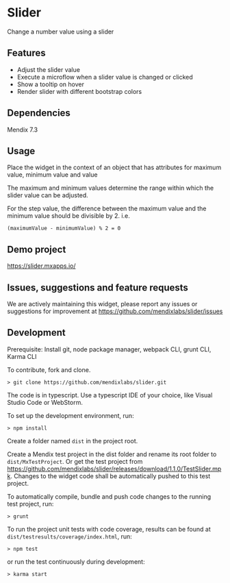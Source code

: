 # Slider
Change a number value using a slider

## Features
* Adjust the slider value
* Execute a microflow when a slider value is changed or clicked
* Show a tooltip on hover
* Render slider with different bootstrap colors

## Dependencies
Mendix 7.3

## Usage
Place the widget in the context of an object that has attributes for maximum value, minimum value and value

The maximum and minimum values determine the range within which the slider value can be adjusted.

For the step value, the difference between the maximum value and the minimum value should be divisible by 2. i.e.

    (maximumValue - minimumValue) % 2 = 0

## Demo project
https://slider.mxapps.io/

## Issues, suggestions and feature requests
We are actively maintaining this widget, please report any issues or suggestions for improvement at
https://github.com/mendixlabs/slider/issues

## Development
Prerequisite: Install git, node package manager, webpack CLI, grunt CLI, Karma CLI

To contribute, fork and clone.

    > git clone https://github.com/mendixlabs/slider.git

The code is in typescript. Use a typescript IDE of your choice, like Visual Studio Code or WebStorm.

To set up the development environment, run:

    > npm install

Create a folder named `dist` in the project root.

Create a Mendix test project in the dist folder and rename its root folder to `dist/MxTestProject`. Or get the test project from https://github.com/mendixlabs/slider/releases/download/1.1.0/TestSlider.mpk. Changes to the widget code shall be automatically pushed to this test project.

To automatically compile, bundle and push code changes to the running test project, run:

    > grunt

To run the project unit tests with code coverage, results can be found at `dist/testresults/coverage/index.html`, run:

    > npm test

or run the test continuously during development:

    > karma start
